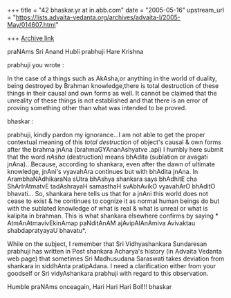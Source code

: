 +++
title = "42 bhaskar.yr at in.abb.com"
date = "2005-05-16"
upstream_url = "https://lists.advaita-vedanta.org/archives/advaita-l/2005-May/014607.html"

+++
[Archive link](https://lists.advaita-vedanta.org/archives/advaita-l/2005-May/014607.html)


praNAms Sri Anand Hubli prabhuji
Hare Krishna

prabhuji you wrote :

In the case of a things such as AkAsha,or anything in the world of duality,
being destroyed by Brahman knowledge,there is total destruction of these
things in their causal and own forms as well. It cannot be claimed that the
unreality of these things is not established and that there is an error of
proving something other than what
was intended to be proved.

bhaskar :

prabhuji, kindly pardon my ignorance...I am not able to get the proper
contextual meaning of this *total destruction* of object's causal & own
forms after the brahma jnAna (brahmaGYAnanAshyatve .api)  I humbly here
submit that the word *nAsha* (destruction) means bhAdita (sublation or
avagati jnAna)...Because, according to shankara, even after the dawn of
ultimate knowledge, jnAni's vyavahAra continues but with bhAdita jnAna.  In
ArambhaNAdhikaraNa sUtra bhAshya  shankara says bhAdhitE cha ShArIrAtmatvE
tadAshrayaH samasthaH svAbhAvikO vyavahArO bhAditO bhavati... So, shankara
here tells us that for a jnAni this world does not cease to exist & he
continues to cognize it as normal human beings do but with the sublated
knowledge of what is real & what is unreal or what is kalipita in brahman.
This is what shankara elsewhere confirms by saying * AtmAnAtmavivEkinAmap
paNditAnAM ajAvipAlAnAmiva Avivaktau shabdapratyayaU bhavatu*.

While on the subject, I remember that Sri Vidhyashankara Sundaresan
prabhuji has written in Post shankara Acharya's history (in Advaita Vedanta
web page) that sometimes Sri Madhusudana Saraswati takes deviation from
shankara in siddhAnta pratipAdana.  I need a clarification either from your
goodself or Sri vidyAshankara prabhuji with regard to this observation.

Humble praNAms onceagain,
Hari Hari Hari Bol!!!
bhaskar



